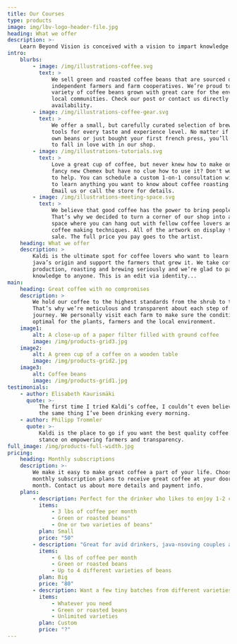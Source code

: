 ```yaml
---
title: Our Courses
type: products
image: img/lbv-logo-header-file.jpg
heading: What we offer
description: >-
    Learn Beyond Vision is conceived with a vision to impart knowledge to all ophthalmic personnel beyond what they have learned at their school.
intro:
    blurbs:
        - image: /img/illustrations-coffee.svg
          text: >
              We sell green and roasted coffee beans that are sourced directly from
              independent farmers and farm cooperatives. We’re proud to offer a
              variety of coffee beans grown with great care for the environment and
              local communities. Check our post or contact us directly for current
              availability.
        - image: /img/illustrations-coffee-gear.svg
          text: >
              We offer a small, but carefully curated selection of brewing gear and
              tools for every taste and experience level. No matter if you roast your
              own beans or just bought your first french press, you’ll find a gadget
              to fall in love with in our shop.
        - image: /img/illustrations-tutorials.svg
          text: >
              Love a great cup of coffee, but never knew how to make one? Bought a
              fancy new Chemex but have no clue how to use it? Don't worry, we’re here
              to help. You can schedule a custom 1-on-1 consultation with our baristas
              to learn anything you want to know about coffee roasting and brewing.
              Email us or call the store for details.
        - image: /img/illustrations-meeting-space.svg
          text: >
              We believe that good coffee has the power to bring people together.
              That’s why we decided to turn a corner of our shop into a cozy meeting
              space where you can hang out with fellow coffee lovers and learn about
              coffee making techniques. All of the artwork on display there is for
              sale. The full price you pay goes to the artist.
    heading: What we offer
    description: >
        Kaldi is the ultimate spot for coffee lovers who want to learn about their
        java’s origin and support the farmers that grew it. We take coffee
        production, roasting and brewing seriously and we’re glad to pass that
        knowledge to anyone. This is an edit via identity...
main:
    heading: Great coffee with no compromises
    description: >
        We hold our coffee to the highest standards from the shrub to the cup.
        That’s why we’re meticulous and transparent about each step of the coffee’s
        journey. We personally visit each farm to make sure the conditions are
        optimal for the plants, farmers and the local environment.
    image1:
        alt: A close-up of a paper filter filled with ground coffee
        image: /img/products-grid3.jpg
    image2:
        alt: A green cup of a coffee on a wooden table
        image: /img/products-grid2.jpg
    image3:
        alt: Coffee beans
        image: /img/products-grid1.jpg
testimonials:
    - author: Elisabeth Kaurismäki
      quote: >-
          The first time I tried Kaldi’s coffee, I couldn’t even believe that was
          the same thing I’ve been drinking every morning.
    - author: Philipp Trommler
      quote: >-
          Kaldi is the place to go if you want the best quality coffee. I love their
          stance on empowering farmers and transparency.
full_image: /img/products-full-width.jpg
pricing:
    heading: Monthly subscriptions
    description: >-
        We make it easy to make great coffee a part of your life. Choose one of our
        monthly subscription plans to receive great coffee at your doorstep each
        month. Contact us about more details and payment info.
    plans:
        - description: Perfect for the drinker who likes to enjoy 1-2 cups per day.
          items:
              - 3 lbs of coffee per month
              - Green or roasted beans"
              - One or two varieties of beans"
          plan: Small
          price: "50"
        - description: "Great for avid drinkers, java-nsoving couples and bigger crowds"
          items:
              - 6 lbs of coffee per month
              - Green or roasted beans
              - Up to 4 different varieties of beans
          plan: Big
          price: "80"
        - description: Want a few tiny batches from different varieties? Try our custom plan
          items:
              - Whatever you need
              - Green or roasted beans
              - Unlimited varieties
          plan: Custom
          price: "?"
---
```


